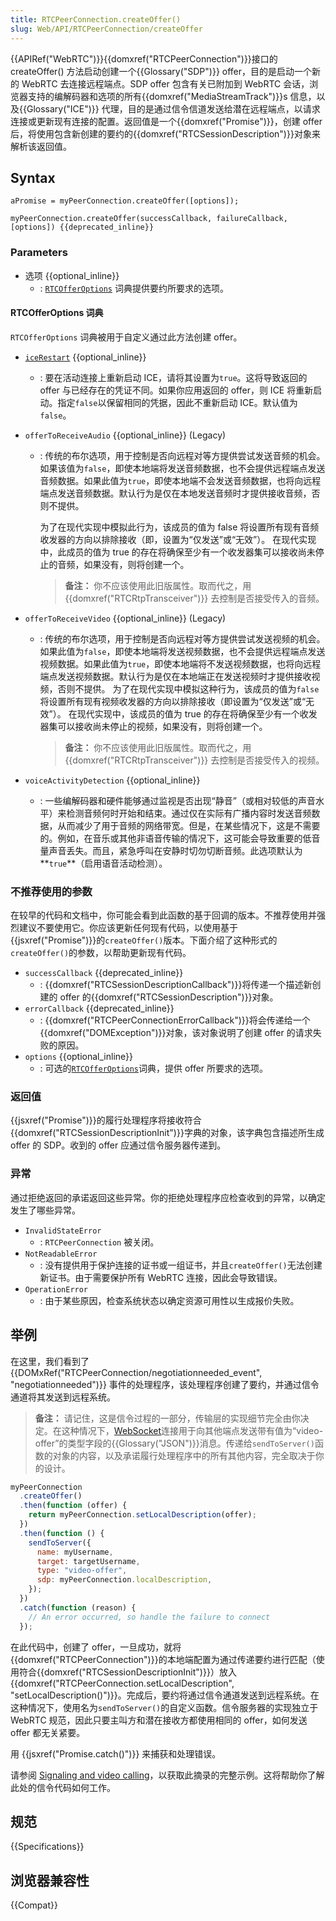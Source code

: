 ```yaml
---
title: RTCPeerConnection.createOffer()
slug: Web/API/RTCPeerConnection/createOffer
---
```


{{APIRef("WebRTC")}}{{domxref("RTCPeerConnection")}}接口的 createOffer() 方法启动创建一个{{Glossary("SDP")}} offer，目的是启动一个新的 WebRTC 去连接远程端点。SDP offer 包含有关已附加到 WebRTC 会话，浏览器支持的编解码器和选项的所有{{domxref("MediaStreamTrack")}}s 信息，以及{{Glossary("ICE")}} 代理，目的是通过信令信道发送给潜在远程端点，以请求连接或更新现有连接的配置。返回值是一个{{domxref("Promise")}}，创建 offer 后，将使用包含新创建的要约的{{domxref("RTCSessionDescription")}}对象来解析该返回值。

## Syntax

```
aPromise = myPeerConnection.createOffer([options]);

myPeerConnection.createOffer(successCallback, failureCallback, [options]) {{deprecated_inline}}
```

### Parameters

- 选项 {{optional_inline}}
  - : [`RTCOfferOptions`](#RTCOfferOptions_dictionary) 词典提供要约所要求的选项。

#### RTCOfferOptions 词典

`RTCOfferOptions` 词典被用于自定义通过此方法创建 offer。

- [`iceRestart`](/zh-CN/docs/Web/API/RTCOfferOptions/iceRestart) {{optional_inline}}
  - : 要在活动连接上重新启动 ICE，请将其设置为`true`。这将导致返回的 offer 与已经存在的凭证不同。如果你应用返回的 offer，则 ICE 将重新启动。指定`false`以保留相同的凭据，因此不重新启动 ICE。默认值为`false`。
- `offerToReceiveAudio` {{optional_inline}} (Legacy)

  - : 传统的布尔选项，用于控制是否向远程对等方提供尝试发送音频的机会。如果该值为`false`，即使本地端将发送音频数据，也不会提供远程端点发送音频数据。如果此值为`true`，即使本地端不会发送音频数据，也将向远程端点发送音频数据。默认行为是仅在本地发送音频时才提供接收音频，否则不提供。

    为了在现代实现中模拟此行为，该成员的值为 false 将设置所有现有音频收发器的方向以排除接收（即，设置为“仅发送”或“无效”）。
    在现代实现中，此成员的值为 true 的存在将确保至少有一个收发器集可以接收尚未停止的音频，如果没有，则将创建一个。

    > **备注：** 你不应该使用此旧版属性。取而代之，用 {{domxref("RTCRtpTransceiver")}} 去控制是否接受传入的音频。

- `offerToReceiveVideo` {{optional_inline}} (Legacy)

  - : 传统的布尔选项，用于控制是否向远程对等方提供尝试发送视频的机会。如果此值为`false`，即使本地端将发送视频数据，也不会提供远程端点发送视频数据。如果此值为`true`，即使本地端将不发送视频数据，也将向远程端点发送视频数据。默认行为是仅在本地端正在发送视频时才提供接收视频，否则不提供。
    为了在现代实现中模拟这种行为，该成员的值为`false`将设置所有现有视频收发器的方向以排除接收（即设置为“仅发送”或“无效”）。
    在现代实现中，该成员的值为 true 的存在将确保至少有一个收发器集可以接收尚未停止的视频，如果没有，则将创建一个。

    > **备注：** 你不应该使用此旧版属性。取而代之，用 {{domxref("RTCRtpTransceiver")}} 去控制是否接受传入的视频。

- `voiceActivityDetection` {{optional_inline}}
  - : 一些编解码器和硬件能够通过监视是否出现“静音”（或相对较低的声音水平）来检测音频何时开始和结束。通过仅在实际有广播内容时发送音频数据，从而减少了用于音频的网络带宽。但是，在某些情况下，这是不需要的。例如，在音乐或其他非语音传输的情况下，这可能会导致重要的低音量声音丢失。而且，紧急呼叫在安静时切勿切断音频。此选项默认为**`true`**（启用语音活动检测）。

### 不推荐使用的参数

在较早的代码和文档中，你可能会看到此函数的基于回调的版本。不推荐使用并强烈建议不要使用它。你应该更新任何现有代码，以使用基于 {{jsxref("Promise")}}的`createOffer()`版本。下面介绍了这种形式的`createOffer()`的参数，以帮助更新现有代码。

- `successCallback` {{deprecated_inline}}
  - : {{domxref("RTCSessionDescriptionCallback")}}将传递一个描述新创建的 offer 的{{domxref("RTCSessionDescription")}}对象。
- `errorCallback` {{deprecated_inline}}
  - : {{domxref("RTCPeerConnectionErrorCallback")}}将会传递给一个{{domxref("DOMException")}}对象，该对象说明了创建 offer 的请求失败的原因。
- `options` {{optional_inline}}
  - : 可选的[`RTCOfferOptions`](#RTCOfferOptions_dictionary)词典，提供 offer 所要求的选项。

### 返回值

{{jsxref("Promise")}}的履行处理程序将接收符合{{domxref("RTCSessionDescriptionInit")}}字典的对象，该字典包含描述所生成 offer 的 SDP。收到的 offer 应通过信令服务器传递到。

### 异常

通过拒绝返回的承诺返回这些异常。你的拒绝处理程序应检查收到的异常，以确定发生了哪些异常。

- `InvalidStateError`
  - : `RTCPeerConnection` 被关闭。
- `NotReadableError`
  - : 没有提供用于保护连接的证书或一组证书，并且`createOffer()`无法创建新证书。由于需要保护所有 WebRTC 连接，因此会导致错误。
- `OperationError`
  - : 由于某些原因，检查系统状态以确定资源可用性以生成报价失败。

## 举例

在这里，我们看到了 {{DOMxRef("RTCPeerConnection/negotiationneeded_event", "negotiationneeded")}} 事件的处理程序，该处理程序创建了要约，并通过信令通道将其发送到远程系统。

> **备注：** 请记住，这是信令过程的一部分，传输层的实现细节完全由你决定。在这种情况下，[WebSocket](/zh-CN/docs/Web/API/WebSocket_API)连接用于向其他端点发送带有值为“video-offer”的类型字段的{{Glossary("JSON")}}消息。传递给`sendToServer()`函数的对象的内容，以及承诺履行处理程序中的所有其他内容，完全取决于你的设计。

```js
myPeerConnection
  .createOffer()
  .then(function (offer) {
    return myPeerConnection.setLocalDescription(offer);
  })
  .then(function () {
    sendToServer({
      name: myUsername,
      target: targetUsername,
      type: "video-offer",
      sdp: myPeerConnection.localDescription,
    });
  })
  .catch(function (reason) {
    // An error occurred, so handle the failure to connect
  });
```

在此代码中，创建了 offer，一旦成功，就将{{domxref("RTCPeerConnection")}}的本地端配置为通过传递要约进行匹配（使用符合{{domxref("RTCSessionDescriptionInit")}}）放入{{domxref("RTCPeerConnection.setLocalDescription", "setLocalDescription()")}}。完成后，要约将通过信令通道发送到远程系统。在这种情况下，使用名为`sendToServer()`的自定义函数。信令服务器的实现独立于 WebRTC 规范，因此只要主叫方和潜在接收方都使用相同的 offer，如何发送 offer 都无关紧要。

用 {{jsxref("Promise.catch()")}} 来捕获和处理错误。

请参阅 [Signaling and video calling](/zh-CN/docs/Web/API/WebRTC_API/Signaling_and_video_calling)，以获取此摘录的完整示例。这将帮助你了解此处的信令代码如何工作。

## 规范

{{Specifications}}

## 浏览器兼容性

{{Compat}}
